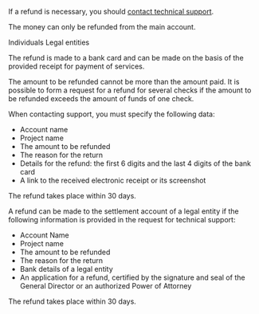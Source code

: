 If a refund is necessary, you should [contact technical support](/en/contacts).

<warn>

The money can only be refunded from the main account.

</warn>

<tabs>
<tablist>
<tab>Individuals</tab>
<tab>Legal entities</tab>
</tablist>
<tabpanel>

The refund is made to a bank card and can be made on the basis of the provided receipt for payment of services.

The amount to be refunded cannot be more than the amount paid. It is possible to form a request for a refund for several checks if the amount to be refunded exceeds the amount of funds of one check.

When contacting support, you must specify the following data:

- Account name
- Project name
- The amount to be refunded
- The reason for the return
- Details for the refund: the first 6 digits and the last 4 digits of the bank card
- A link to the received electronic receipt or its screenshot

The refund takes place within 30 days.

</tabpanel>
<tabpanel>

A refund can be made to the settlement account of a legal entity if the following information is provided in the request for technical support:

- Account Name
- Project name
- The amount to be refunded
- The reason for the return
- Bank details of a legal entity
- An application for a refund, certified by the signature and seal of the General Director or an authorized Power of Attorney

The refund takes place within 30 days.

</tabpanel>
</tabs>
